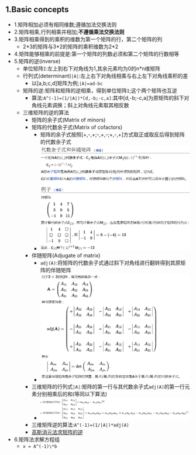 ## 1.Basic concepts
- 1.矩阵相加必须有相同维数;遵循加法交换法则
- 2.矩阵相乘,行列相乘并相加;**不遵循乘法交换法则**
- 3.矩阵相乘得到的乘积的维数为第一个矩阵的行，第二个矩阵的列
    - 2\*3的矩阵与3\*2的矩阵的乘积维数为2\*2
- 4.矩阵能够相乘的前提是:第一个矩阵的列数必须和第二个矩阵的行数相等
- 5.矩阵的逆(inverse)
    - 单位矩阵`I`:左上到右下对角线为1,其余元素均为0的n\*n维矩阵
    - 行列式(determinant)`|A|`:左上右下对角线相乘与右上左下对角线乘积的差
        - 以[a,b;c,d]矩阵为例;`|A|=ad-bc`
    - 矩阵的逆:矩阵和矩阵的逆相乘，得到单位矩阵`I`;这个两个矩阵也互逆
        - 算法:`A^(-1)=(1/|A|)*[d,-b;-c,a]`:其中[d,-b;-c,a]为原矩阵的斜下对角线元素调换；斜上对角线元素取其相反数
    - 三维矩阵的逆的算法
        - 矩阵的余子式(Matrix of minors)
        - 矩阵的代数余子式(Matrix of cofactors)
            - 矩阵的余子式按照[+,-,+;-,+,-;+,-,+]方式取正或取反后得到矩阵的代数余子式
            - ![1](./1/1.1.png)
        - 伴随矩阵(Adjugate of matrix)
            - `adj(A)`:将矩阵的代数余子式通过斜下对角线进行翻转得到其原矩阵的伴随矩阵
            - ![3](./1/1.3.png)
        - 三维矩阵的行列式`|A|`:矩阵的第一行与其代数余子式`adj(A)`的第一行元素分别相乘后的和(等同以下算法)
            - ![2](./1/1.2.png)
        - 三维矩阵逆的算法:`A^(-1)=(1/|A|)*adj(A)`
        - [高斯消元法求矩阵的逆](https://zh.wikipedia.org/wiki/高斯消去法)
- 6.矩阵法求解方程组
    - `x = A^(-1)\*b`